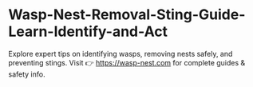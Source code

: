 # Wasp-Nest-Removal-Sting-Guide-Learn-Identify-and-Act
Explore expert tips on identifying wasps, removing nests safely, and preventing stings. Visit 👉 https://wasp-nest.com for complete guides &amp; safety info.
